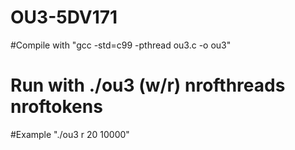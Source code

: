 # OU3-5DV171
#Compile with "gcc -std=c99 -pthread ou3.c -o ou3"
# Run with ./ou3 (w/r) nrofthreads nroftokens
#Example "./ou3 r 20 10000"